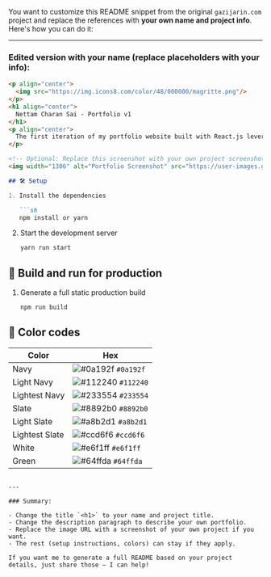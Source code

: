 You want to customize this README snippet from the original `gazijarin.com` project and replace the references with **your own name and project info**. Here's how you can do it:

---

### Edited version with your name (replace placeholders with your info):

````markdown
<p align="center">
  <img src="https://img.icons8.com/color/48/000000/magritte.png"/>
</p>
<h1 align="center">
  Nettam Charan Sai - Portfolio v1
</h1>
<p align="center">
  The first iteration of my portfolio website built with React.js leveraging Material UI.
</p>

<!-- Optional: Replace this screenshot with your own project screenshot -->
<img width="1306" alt="Portfolio Screenshot" src="https://user-images.githubusercontent.com/32211479/111238274-24f8b100-85cd-11eb-9d5a-00f07cbc05e9.png">

## 🛠 Setup

1. Install the dependencies

   ```sh
   npm install or yarn
````

2. Start the development server

   ```sh
   yarn run start
   ```

## 🚀 Build and run for production

1. Generate a full static production build

   ```sh
   npm run build
   ```

## 🎨 Color codes

| Color          | Hex                                                                |
| -------------- | ------------------------------------------------------------------ |
| Navy           | ![#0a192f](https://via.placeholder.com/10/0a192f?text=+) `#0a192f` |
| Light Navy     | ![#112240](https://via.placeholder.com/10/0a192f?text=+) `#112240` |
| Lightest Navy  | ![#233554](https://via.placeholder.com/10/303C55?text=+) `#233554` |
| Slate          | ![#8892b0](https://via.placeholder.com/10/8892b0?text=+) `#8892b0` |
| Light Slate    | ![#a8b2d1](https://via.placeholder.com/10/a8b2d1?text=+) `#a8b2d1` |
| Lightest Slate | ![#ccd6f6](https://via.placeholder.com/10/ccd6f6?text=+) `#ccd6f6` |
| White          | ![#e6f1ff](https://via.placeholder.com/10/e6f1ff?text=+) `#e6f1ff` |
| Green          | ![#64ffda](https://via.placeholder.com/10/64ffda?text=+) `#64ffda` |

```

---

### Summary:

- Change the title `<h1>` to your name and project title.
- Change the description paragraph to describe your own portfolio.
- Replace the image URL with a screenshot of your own project if you want.
- The rest (setup instructions, colors) can stay if they apply.

If you want me to generate a full README based on your project details, just share those — I can help!
```
